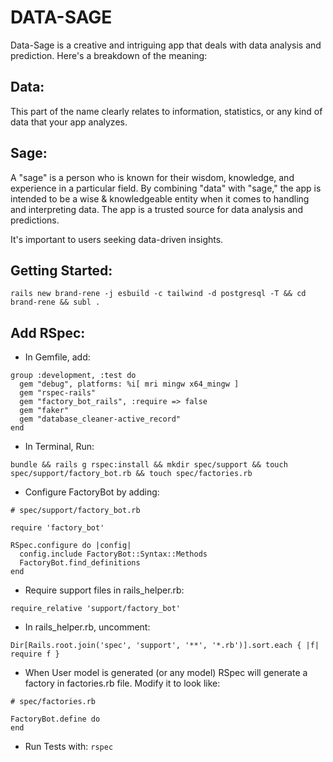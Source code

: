 # DATA-SAGE

Data-Sage is a creative and intriguing app that deals with data analysis and prediction. Here's a breakdown of the meaning:

## Data: 
This part of the name clearly relates to information, statistics, or any kind of data that your app analyzes.

## Sage: 
A "sage" is a person who is known for their wisdom, knowledge, and experience in a particular field. By combining "data" with "sage," the app is intended to be a wise & knowledgeable entity when it comes to handling and interpreting data. The app is a trusted source for data analysis and predictions.

It's important to users seeking data-driven insights. 

## Getting Started:

```
rails new brand-rene -j esbuild -c tailwind -d postgresql -T && cd brand-rene && subl .
```

## Add RSpec:

- In Gemfile, add:
```
group :development, :test do
  gem "debug", platforms: %i[ mri mingw x64_mingw ]
  gem "rspec-rails"
  gem "factory_bot_rails", :require => false
  gem "faker"
  gem "database_cleaner-active_record"
end
```

- In Terminal, Run: 
```
bundle && rails g rspec:install && mkdir spec/support && touch spec/support/factory_bot.rb && touch spec/factories.rb
```

- Configure FactoryBot by adding:
```
# spec/support/factory_bot.rb

require 'factory_bot'

RSpec.configure do |config|
  config.include FactoryBot::Syntax::Methods
  FactoryBot.find_definitions
end
```

- Require support files in rails_helper.rb:
```
require_relative 'support/factory_bot'
```

- In rails_helper.rb, uncomment:
```
Dir[Rails.root.join('spec', 'support', '**', '*.rb')].sort.each { |f| require f }
```

- When User model is generated (or any model) RSpec will generate a factory in factories.rb file. Modify it to look like:

```
# spec/factories.rb

FactoryBot.define do
end
```

- Run Tests with: ```rspec```

